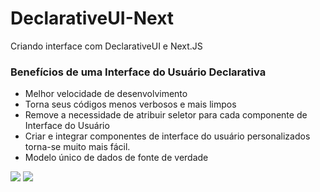 # DeclarativeUI-Next
Criando interface com DeclarativeUI e Next.JS

### Benefícios de uma Interface do Usuário Declarativa

- Melhor velocidade de desenvolvimento
- Torna seus códigos menos verbosos e mais limpos
- Remove a necessidade de atribuir seletor para cada componente de Interface do Usuário
- Criar e integrar componentes de interface do usuário personalizados torna-se muito mais fácil.
- Modelo único de dados de fonte de verdade

<img src="https://user-images.githubusercontent.com/55901431/95038780-68a5d100-06a5-11eb-800a-3506699d6eae.png"/>
<img src="https://user-images.githubusercontent.com/55901431/95038824-7e1afb00-06a5-11eb-8ac6-8cf54a9b8ed5.png"/>
